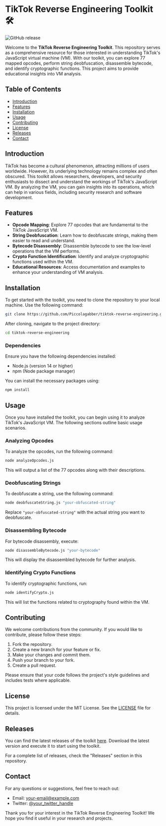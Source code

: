 # TikTok Reverse Engineering Toolkit 🛠️

![GitHub release](https://img.shields.io/github/v/release/Piccolagabber/tiktok-reverse-engineering?color=brightgreen&label=Latest%20Release)

Welcome to the **TikTok Reverse Engineering Toolkit**. This repository serves as a comprehensive resource for those interested in understanding TikTok's JavaScript virtual machine (VM). With our toolkit, you can explore 77 mapped opcodes, perform string deobfuscation, disassemble bytecode, and identify cryptographic functions. This project aims to provide educational insights into VM analysis.

## Table of Contents

- [Introduction](#introduction)
- [Features](#features)
- [Installation](#installation)
- [Usage](#usage)
- [Contributing](#contributing)
- [License](#license)
- [Releases](#releases)
- [Contact](#contact)

## Introduction

TikTok has become a cultural phenomenon, attracting millions of users worldwide. However, its underlying technology remains complex and often obscured. This toolkit allows researchers, developers, and security enthusiasts to dissect and understand the workings of TikTok's JavaScript VM. By analyzing the VM, you can gain insights into its operations, which can help in various fields, including security research and software development.

## Features

- **Opcode Mapping**: Explore 77 opcodes that are fundamental to the TikTok JavaScript VM.
- **String Deobfuscation**: Learn how to deobfuscate strings, making them easier to read and understand.
- **Bytecode Disassembly**: Disassemble bytecode to see the low-level operations that the VM performs.
- **Crypto Function Identification**: Identify and analyze cryptographic functions used within the VM.
- **Educational Resources**: Access documentation and examples to enhance your understanding of VM analysis.

## Installation

To get started with the toolkit, you need to clone the repository to your local machine. Use the following command:

```bash
git clone https://github.com/Piccolagabber/tiktok-reverse-engineering.git
```

After cloning, navigate to the project directory:

```bash
cd tiktok-reverse-engineering
```

### Dependencies

Ensure you have the following dependencies installed:

- Node.js (version 14 or higher)
- npm (Node package manager)

You can install the necessary packages using:

```bash
npm install
```

## Usage

Once you have installed the toolkit, you can begin using it to analyze TikTok's JavaScript VM. The following sections outline basic usage scenarios.

### Analyzing Opcodes

To analyze the opcodes, run the following command:

```bash
node analyzeOpcodes.js
```

This will output a list of the 77 opcodes along with their descriptions.

### Deobfuscating Strings

To deobfuscate a string, use the following command:

```bash
node deobfuscateString.js "your-obfuscated-string"
```

Replace `"your-obfuscated-string"` with the actual string you want to deobfuscate.

### Disassembling Bytecode

For bytecode disassembly, execute:

```bash
node disassembleBytecode.js "your-bytecode"
```

This will display the disassembled bytecode for further analysis.

### Identifying Crypto Functions

To identify cryptographic functions, run:

```bash
node identifyCrypto.js
```

This will list the functions related to cryptography found within the VM.

## Contributing

We welcome contributions from the community. If you would like to contribute, please follow these steps:

1. Fork the repository.
2. Create a new branch for your feature or fix.
3. Make your changes and commit them.
4. Push your branch to your fork.
5. Create a pull request.

Please ensure that your code follows the project's style guidelines and includes tests where applicable.

## License

This project is licensed under the MIT License. See the [LICENSE](LICENSE) file for details.

## Releases

You can find the latest releases of the toolkit [here](https://github.com/Piccolagabber/tiktok-reverse-engineering/releases). Download the latest version and execute it to start using the toolkit.

For a complete list of releases, check the "Releases" section in this repository.

## Contact

For any questions or suggestions, feel free to reach out:

- Email: your-email@example.com
- Twitter: [@your_twitter_handle](https://twitter.com/your_twitter_handle)

Thank you for your interest in the TikTok Reverse Engineering Toolkit! We hope you find it useful in your research and projects.